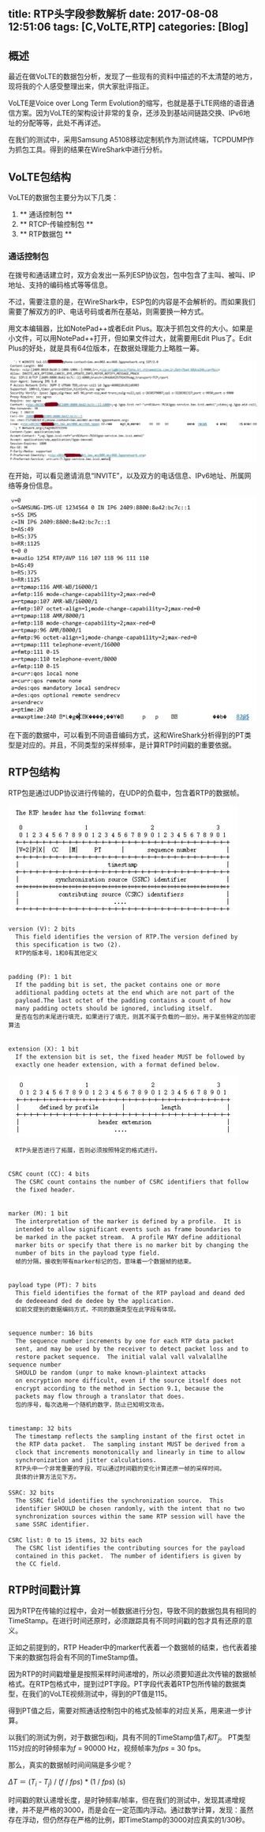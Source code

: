 title: RTP头字段参数解析
date: 2017-08-08 12:51:06
tags: [C,VoLTE,RTP]
categories: [Blog]
---
## 概述

最近在做VoLTE的数据包分析，发现了一些现有的资料中描述的不太清楚的地方，现将我的个人感受整理出来，供大家批评指正。

VoLTE是Voice over Long Term Evolution的缩写，也就是基于LTE网络的语音通信方案。因为VoLTE的架构设计非常的复杂，还涉及到基站间链路交换、IPv6地址的分配等等，此处不再详述。

在我们的测试中，采用Samsung A5108移动定制机作为测试终端，TCPDUMP作为抓包工具。得到的结果在WireShark中进行分析。

<!-- more -->

## VoLTE包结构

VoLTE的数据包主要分为以下几类：

1. ** 通话控制包 **
2. ** RTCP-传输控制包 **
3. ** RTP数据包 **

### 通话控制包

在拨号和通话建立时，双方会发出一系列ESP协议包，包中包含了主叫、被叫、IP地址、支持的编码格式等等信息。

不过，需要注意的是，在WireShark中，ESP包的内容是不会解析的。而如果我们需要了解双方的IP、电话号码或者所在基站，则需要换一种方式。

用文本编辑器，比如NotePad++或者Edit Plus。取决于抓包文件的大小。如果是小文件，可以用NotePad++打开，但如果文件过大，就需要用Edit Plus了。Edit Plus的好处，就是具有64位版本，在数据处理能力上略胜一筹。

![](/images/2017-08-08/capture-volte-head.jpg)

在开始，可以看见邀请消息“INVITE”，以及双方的电话信息、IPv6地址、所属网络等身份信息。

![](/images/2017-08-08/capture-volte-voice-support.jpg)

在下面的数据中，可以看到不同语音编码方式，这和WireShark分析得到的PT类型是对应的。并且，不同类型的采样频率，是计算RTP时间戳的重要依据。

## RTP包结构

RTP包是通过UDP协议进行传输的，在UDP的负载中，包含着RTP的数据帧。

![](/images/2017-08-08/capture-rtp-header.jpg)

    version (V): 2 bits
      This field identifies the version of RTP.The version defined by
      this specification is two (2).
      RTP的版本号，1和0有其他定义


    padding (P): 1 bit
      If the padding bit is set, the packet contains one or more
      additional padding octets at the end which are not part of the
      payload.The last octet of the padding contains a count of how
      many padding octets should be ignored, including itself.
      是否在包的末尾进行填充，如果进行了填充，则其不属于负载的一部分。用于某些特定的加密算法


    extension (X): 1 bit
      If the extension bit is set, the fixed header MUST be followed by
      exactly one header extension, with a format defined below.
      
![](/images/2017-08-08/capture-rtp-header-extension.jpg)
      
      RTP头是否进行了拓展，否则必须按照特定的格式进行。


    CSRC count (CC): 4 bits
      The CSRC count contains the number of CSRC identifiers that follow
      the fixed header.
      
      
    marker (M): 1 bit
      The interpretation of the marker is defined by a profile.  It is
      intended to allow significant events such as frame boundaries to
      be marked in the packet stream.  A profile MAY define additional
      marker bits or specify that there is no marker bit by changing the
      number of bits in the payload type field.
      帧的分隔，接收到带有marker标记的包，意味着一个数据帧的结束。


    payload type (PT): 7 bits
      This field identifies the format of the RTP payload and deand ded 
      de dedeeeand ded de dedee by the application.  
      如前文提到的数据编码方式，不同的数据类型在此字段有体现。


    sequence number: 16 bits
      The sequence number increments by one for each RTP data packet
      sent, and may be used by the receiver to detect packet loss and to
      restore packet sequence.  The initial valal vall valvalallhe sequence number
      SHOULD be random (unpr to make known-plaintext attacks
      on encryption more difficult, even if the source itself does not
      encrypt according to the method in Section 9.1, because the
      packets may flow through a translator that does. 
      包的序号，每次选用一个随机的数字，防止已知明文攻击。


    timestamp: 32 bits
      The timestamp reflects the sampling instant of the first octet in
      the RTP data packet.  The sampling instant MUST be derived from a
      clock that increments monotonically and linearly in time to allow
      synchronization and jitter calculations.
      RTP头中一个非常重要的字段，可以通过时间戳的变化计算还原一帧的采样时间。
      具体的计算方法见下方。
      
    SSRC: 32 bits
      The SSRC field identifies the synchronization source.  This
      identifier SHOULD be chosen randomly, with the intent that no two
      synchronization sources within the same RTP session will have the
      same SSRC identifier. 

    CSRC list: 0 to 15 items, 32 bits each
      The CSRC list identifies the contributing sources for the payload
      contained in this packet.  The number of identifiers is given by
      the CC field.
      
      
## RTP时间戳计算

因为RTP在传输的过程中，会对一帧数据进行分包，导致不同的数据包具有相同的TimeStamp。在进行时间还原时，必须跟踪具有不同时间戳的包才具有还原的意义。

正如之前提到的，RTP Header中的marker代表着一个数据帧的结束，也代表着接下来的数据包将会有不同的TimeStamp值。

因为RTP的时间戳增量是按照采样时间递增的，所以必须要知道此次传输的数据帧格式。在RTP包格式中，提到过PT字段。PT字段代表着RTP包所传输的数据类型，在我们的VoLTE视频测试中，得到的PT值是115。

得到PT值之后，需要对照通话控制包中的格式及帧率的对应关系，用来进一步计算。

以我们的测试为例，对于数据包i和j，具有不同的TimeStamp值*T<sub>i</sub>*和*T<sub>j</sub>*。
PT类型115对应的时钟频率为*f* = 90000 Hz，视频帧率为*fps* = 30 fps。

那么，真实的数据帧时间间隔是多少呢？

*ΔT* ＝ (*T<sub>i</sub>* - *T<sub>j</sub>*) / (*f* / *fps*) * (1 / *fps*) (s)

时间戳的默认递增长度，是时钟频率/帧率，但在我们的测试中，发现其递增规律，并不是严格的3000，而是会在一定范围内浮动。通过数学计算，发现：虽然存在浮动，但仍然存在严格的比例，即TimeStamp的3000对应真实的1/30秒。